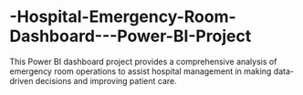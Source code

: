 # -Hospital-Emergency-Room-Dashboard---Power-BI-Project
This Power BI dashboard project provides a comprehensive analysis of emergency room operations to assist hospital management in making data-driven decisions and improving patient care.

